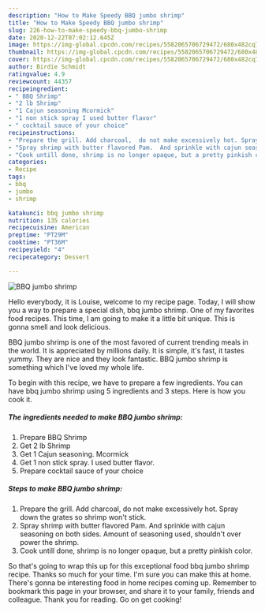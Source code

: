 ```yaml
---
description: "How to Make Speedy BBQ jumbo shrimp"
title: "How to Make Speedy BBQ jumbo shrimp"
slug: 226-how-to-make-speedy-bbq-jumbo-shrimp
date: 2020-12-22T07:02:12.645Z
image: https://img-global.cpcdn.com/recipes/5582065706729472/680x482cq70/bbq-jumbo-shrimp-recipe-main-photo.jpg
thumbnail: https://img-global.cpcdn.com/recipes/5582065706729472/680x482cq70/bbq-jumbo-shrimp-recipe-main-photo.jpg
cover: https://img-global.cpcdn.com/recipes/5582065706729472/680x482cq70/bbq-jumbo-shrimp-recipe-main-photo.jpg
author: Birdie Schmidt
ratingvalue: 4.9
reviewcount: 44357
recipeingredient:
- " BBQ Shrimp"
- "2 lb Shrimp"
- "1 Cajun seasoning Mcormick"
- "1 non stick spray I used butter flavor"
- " cocktail sauce of your choice"
recipeinstructions:
- "Prepare the grill. Add charcoal,  do not make excessively hot. Spray down the grates so shrimp won&#39;t stick."
- "Spray shrimp with butter flavored Pam.  And sprinkle with cajun seasoning on both sides. Amount of seasoning used, shouldn&#39;t over power the shrimp."
- "Cook untill done, shrimp is no longer opaque, but a pretty pinkish color."
categories:
- Recipe
tags:
- bbq
- jumbo
- shrimp

katakunci: bbq jumbo shrimp 
nutrition: 135 calories
recipecuisine: American
preptime: "PT29M"
cooktime: "PT36M"
recipeyield: "4"
recipecategory: Dessert

---
```



![BBQ jumbo shrimp](https://img-global.cpcdn.com/recipes/5582065706729472/680x482cq70/bbq-jumbo-shrimp-recipe-main-photo.jpg)

Hello everybody, it is Louise, welcome to my recipe page. Today, I will show you a way to prepare a special dish, bbq jumbo shrimp. One of my favorites food recipes. This time, I am going to make it a little bit unique. This is gonna smell and look delicious.

BBQ jumbo shrimp is one of the most favored of current trending meals in the world. It is appreciated by millions daily. It is simple, it's fast, it tastes yummy. They are nice and they look fantastic. BBQ jumbo shrimp is something which I've loved my whole life.




To begin with this recipe, we have to prepare a few ingredients. You can have bbq jumbo shrimp using 5 ingredients and 3 steps. Here is how you cook it.

<!--inarticleads1-->

##### The ingredients needed to make BBQ jumbo shrimp:

1. Prepare  BBQ Shrimp
1. Get 2 lb Shrimp
1. Get 1 Cajun seasoning. Mcormick
1. Get 1 non stick spray. I used butter flavor.
1. Prepare  cocktail sauce of your choice




<!--inarticleads2-->

##### Steps to make BBQ jumbo shrimp:

1. Prepare the grill. Add charcoal,  do not make excessively hot. Spray down the grates so shrimp won&#39;t stick.
1. Spray shrimp with butter flavored Pam.  And sprinkle with cajun seasoning on both sides. Amount of seasoning used, shouldn&#39;t over power the shrimp.
1. Cook untill done, shrimp is no longer opaque, but a pretty pinkish color.




So that's going to wrap this up for this exceptional food bbq jumbo shrimp recipe. Thanks so much for your time. I'm sure you can make this at home. There's gonna be interesting food in home recipes coming up. Remember to bookmark this page in your browser, and share it to your family, friends and colleague. Thank you for reading. Go on get cooking!
